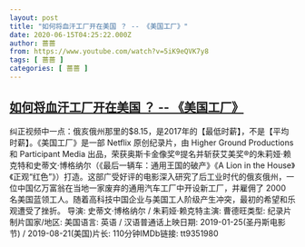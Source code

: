 ```yaml
---
layout: post
title: "如何将血汗工厂开在美国 ？ -- 《美国工厂》"
date: 2020-06-15T04:25:22.000Z
author: 蔷蔷
from: https://www.youtube.com/watch?v=5iK9eQVK7y8
tags: [ 蔷蔷 ]
categories: [ 蔷蔷 ]
---
```

<!--1592195122000-->
[如何将血汗工厂开在美国 ？ -- 《美国工厂》](https://www.youtube.com/watch?v=5iK9eQVK7y8)
------

<div>
纠正视频中一点：俄亥俄州那里的$8.15，是2017年的【最低时薪】，不是【平均时薪】。《美国工厂》是一部 Netflix 原创纪录片，由 Higher Ground Productions 和 Participant Media 出品，荣获奥斯卡金像奖®提名并斩获艾美奖®的朱莉娅·赖克特和史蒂文·博格纳尔（《最后一辆车：通用王国的破产》《A Lion in the House》《正观“红色”》）打造。这部广受好评的电影深入研究了后工业时代的俄亥俄州，一位中国亿万富翁在当地一家废弃的通用汽车工厂中开设新工厂，并雇佣了 2000 名美国蓝领工人。随着高科技中国企业与美国工人阶级产生冲突，最初的希望和乐观遭受了挫折。 导演: 史蒂文·博格纳尔 / 朱莉娅·赖克特主演: 曹德旺类型: 纪录片制片国家/地区: 美国语言: 英语 / 汉语普通话上映日期: 2019-01-25(圣丹斯电影节) / 2019-08-21(美国)片长: 110分钟IMDb链接: tt9351980
</div>
